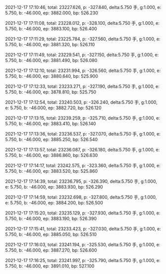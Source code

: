 2021-12-17 17:10:46, total: 23227.626, p: -327.840, delta:5.750 手, g:1.000, e: 5.750, b: -46.000, ep: 3882.000, bp: 526.230

2021-12-17 17:11:08, total: 23228.012, p: -328.100, delta:5.750 手, g:1.000, e: 5.750, b: -46.000, ep: 3883.100, bp: 526.400

2021-12-17 17:11:29, total: 23225.784, p: -327.560, delta:5.750 手, g:1.000, e: 5.750, b: -46.000, ep: 3881.320, bp: 526.110

2021-12-17 17:11:49, total: 23229.541, p: -327.150, delta:5.750 手, g:1.000, e: 5.750, b: -46.000, ep: 3881.490, bp: 526.080

2021-12-17 17:12:10, total: 23231.994, p: -326.560, delta:5.750 手, g:1.000, e: 5.750, b: -46.000, ep: 3880.640, bp: 525.900

2021-12-17 17:12:33, total: 23233.271, p: -327.190, delta:5.750 手, g:1.000, e: 5.750, b: -46.000, ep: 3878.810, bp: 525.750

2021-12-17 17:12:54, total: 23240.503, p: -326.240, delta:5.750 手, g:1.000, e: 5.750, b: -46.000, ep: 3882.720, bp: 526.120

2021-12-17 17:13:15, total: 23239.259, p: -325.710, delta:5.750 手, g:1.000, e: 5.750, b: -46.000, ep: 3883.410, bp: 526.140

2021-12-17 17:13:36, total: 23236.537, p: -327.070, delta:5.750 手, g:1.000, e: 5.750, b: -46.000, ep: 3885.250, bp: 526.540

2021-12-17 17:13:57, total: 23236.087, p: -326.180, delta:5.750 手, g:1.000, e: 5.750, b: -46.000, ep: 3886.860, bp: 526.630

2021-12-17 17:14:17, total: 23242.575, p: -323.360, delta:5.750 手, g:1.000, e: 5.750, b: -46.000, ep: 3883.520, bp: 525.860

2021-12-17 17:14:39, total: 23236.795, p: -326.390, delta:5.750 手, g:1.000, e: 5.750, b: -46.000, ep: 3883.930, bp: 526.290

2021-12-17 17:14:59, total: 23232.698, p: -327.800, delta:5.750 手, g:1.000, e: 5.750, b: -46.000, ep: 3884.200, bp: 526.500

2021-12-17 17:15:20, total: 23235.129, p: -327.930, delta:5.750 手, g:1.000, e: 5.750, b: -46.000, ep: 3883.190, bp: 526.390

2021-12-17 17:15:41, total: 23233.423, p: -327.030, delta:5.750 手, g:1.000, e: 5.750, b: -46.000, ep: 3885.050, bp: 526.510

2021-12-17 17:16:03, total: 23241.194, p: -325.530, delta:5.750 手, g:1.000, e: 5.750, b: -46.000, ep: 3887.270, bp: 526.600

2021-12-17 17:16:25, total: 23241.997, p: -325.790, delta:5.750 手, g:1.000, e: 5.750, b: -46.000, ep: 3891.010, bp: 527.100